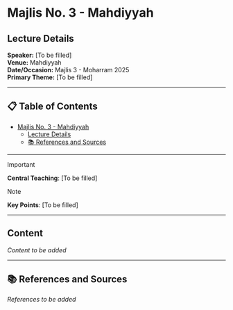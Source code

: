 # Majlis No. 3 - Mahdiyyah

## Lecture Details

**Speaker:** [To be filled]  
**Venue:** Mahdiyyah  
**Date/Occasion:** Majlis 3 - Moharram 2025  
**Primary Theme:** [To be filled]

---

## 📋 Table of Contents

- [Majlis No. 3 - Mahdiyyah](#majlis-no-3---mahdiyyah)
  - [Lecture Details](#lecture-details)
  - [📚 References and Sources](#-references-and-sources)

---

> [!IMPORTANT]
> **Central Teaching**: [To be filled]

> [!NOTE]
> **Key Points**: [To be filled]

---

## Content

*Content to be added*

---

## 📚 References and Sources

*References to be added*
